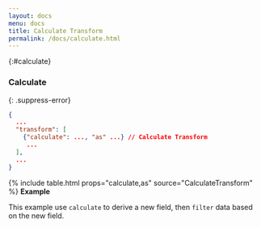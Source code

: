 ```yaml
---
layout: docs
menu: docs
title: Calculate Transform
permalink: /docs/calculate.html
---
```


{:#calculate}
### Calculate

{: .suppress-error}
```json
{
  ...
  "transform": [
    {"calculate": ..., "as" ...} // Calculate Transform
     ...
  ],
  ...
}
```

{% include table.html props="calculate,as" source="CalculateTransform" %}
__Example__

This example use `calculate` to derive a new field, then `filter` data based on the new field.

<span class="vl-example" data-name="bar_filter_calc"></span>